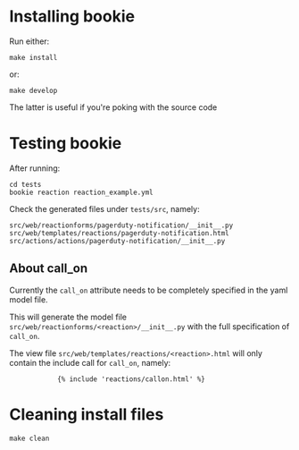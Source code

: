 

# Installing bookie

Run either:
```
make install
```

or:
```
make develop
```

The latter is useful if you're poking with the source code


# Testing bookie

After running:
```
cd tests
bookie reaction reaction_example.yml
```

Check the generated files under `tests/src`, namely:
```
src/web/reactionforms/pagerduty-notification/__init__.py
src/web/templates/reactions/pagerduty-notification.html
src/actions/actions/pagerduty-notification/__init__.py
```

## About call_on

Currently the `call_on` attribute needs to be completely specified in the yaml model file.

This will generate the model file `src/web/reactionforms/<reaction>/__init__.py` with the full specification of `call_on`.

The view file `src/web/templates/reactions/<reaction>.html` will only contain the include call for `call_on`, namely:
```
            {% include 'reactions/callon.html' %}
```


# Cleaning install files

```
make clean
```

